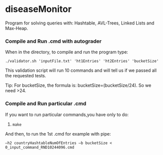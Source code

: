 # diseaseMonitor
Program for solving queries with: Hashtable, AVL-Trees, Linked Lists and Max-Heap.

### Compile and Run .cmd with autograder

When in the directory, to compile and run the program type:

``` ./validator.sh 'inputFile.txt' 'ht1Entries' 'ht2Entries' 'bucketSize' ```

This validation script will run 10 commands and will tell us if we passed all the requested tests.

Tip: For bucketSize, the formula is: bucketSize=(bucketSize/24). So we need >24.

### Compile and Run particular .cmd

If you want to run particular commands,you have only to do:

1) ```make```

And then, to run the 1st .cmd for example with pipe: 

``` ./diseaseMonitor -p patientRecordsFile –h1 diseaseHashtableNumOfEntries
–h2 countryHashtableNumOfEntries –b bucketSize < 0_input_command_RND10244096.cmd 
```


